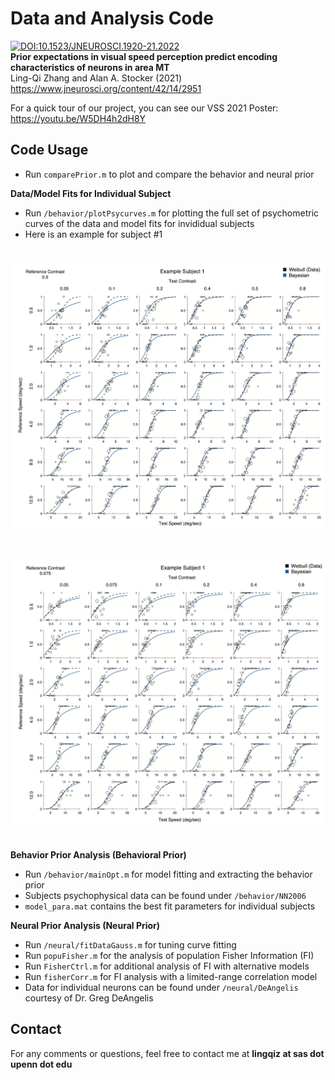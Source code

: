# Data and Analysis Code
[![DOI:10.1523/JNEUROSCI.1920-21.2022](https://zenodo.org/badge/DOI/10.1523/JNEUROSCI.1920-21.2022.svg)](https://doi.org/10.1523/JNEUROSCI.1920-21.2022)  
**Prior expectations in visual speed perception predict encoding characteristics of neurons in area MT**  
Ling-Qi Zhang and Alan A. Stocker (2021) 
https://www.jneurosci.org/content/42/14/2951

For a quick tour of our project, you can see our VSS 2021 Poster:  
https://youtu.be/W5DH4h2dH8Y

## Code Usage
- Run `comparePrior.m` to plot and compare the behavior and neural prior

**Data/Model Fits for Individual Subject**
- Run `/behavior/plotPsycurves.m` for plotting the full set of psychometric curves of the data and model fits for invididual subjects  
- Here is an example for subject #1 
<img src="Sub1-1.png" width="800" vspace = "25">
<img src="Sub1-2.png" width="800" vspace = "25">     

**Behavior Prior Analysis (Behavioral Prior)**
- Run `/behavior/mainOpt.m` for model fitting and extracting the behavior prior
- Subjects psychophysical data can be found under `/behavior/NN2006` 
- `model_para.mat` contains the best fit parameters for individual subjects

**Neural Prior Analysis (Neural Prior)**
- Run `/neural/fitDataGauss.m` for tuning curve fitting 
- Run `popuFisher.m` for the analysis of population Fisher Information (FI)
- Run `FisherCtrl.m` for additional analysis of FI with alternative models
- Run `fisherCorr.m` for FI analysis with a limited-range correlation model
- Data for individual neurons can be found under `/neural/DeAngelis` courtesy of Dr. Greg DeAngelis

## Contact 
For any comments or questions, feel free to contact me at **lingqiz at sas dot upenn dot edu**
